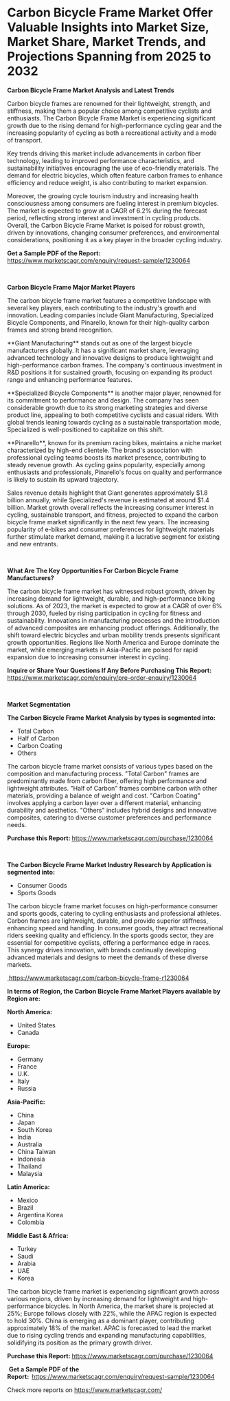 <p><h1>Carbon Bicycle Frame Market Offer Valuable Insights into Market Size, Market Share, Market Trends, and Projections Spanning from 2025 to 2032</h1></p><p><strong>Carbon Bicycle Frame Market Analysis and Latest Trends</strong></p>
<p><p>Carbon bicycle frames are renowned for their lightweight, strength, and stiffness, making them a popular choice among competitive cyclists and enthusiasts. The Carbon Bicycle Frame Market is experiencing significant growth due to the rising demand for high-performance cycling gear and the increasing popularity of cycling as both a recreational activity and a mode of transport. </p><p>Key trends driving this market include advancements in carbon fiber technology, leading to improved performance characteristics, and sustainability initiatives encouraging the use of eco-friendly materials. The demand for electric bicycles, which often feature carbon frames to enhance efficiency and reduce weight, is also contributing to market expansion. </p><p>Moreover, the growing cycle tourism industry and increasing health consciousness among consumers are fueling interest in premium bicycles. The market is expected to grow at a CAGR of 6.2% during the forecast period, reflecting strong interest and investment in cycling products. Overall, the Carbon Bicycle Frame Market is poised for robust growth, driven by innovations, changing consumer preferences, and environmental considerations, positioning it as a key player in the broader cycling industry.</p></p>
<p><strong>Get a Sample PDF of the Report:&nbsp;</strong> <a href="https://www.marketscagr.com/enquiry/request-sample/1230064?utm_campaign=2176&utm_medium=2&utm_source=Github&utm_content=ia&utm_term=30032025&utm_id=carbon-bicycle-frame">https://www.marketscagr.com/enquiry/request-sample/1230064</a></p>
<p>&nbsp;</p>
<p><strong>Carbon Bicycle Frame Major Market Players</strong></p>
<p><p>The carbon bicycle frame market features a competitive landscape with several key players, each contributing to the industry's growth and innovation. Leading companies include Giant Manufacturing, Specialized Bicycle Components, and Pinarello, known for their high-quality carbon frames and strong brand recognition.</p><p>**Giant Manufacturing** stands out as one of the largest bicycle manufacturers globally. It has a significant market share, leveraging advanced technology and innovative designs to produce lightweight and high-performance carbon frames. The company's continuous investment in R&D positions it for sustained growth, focusing on expanding its product range and enhancing performance features.</p><p>**Specialized Bicycle Components** is another major player, renowned for its commitment to performance and design. The company has seen considerable growth due to its strong marketing strategies and diverse product line, appealing to both competitive cyclists and casual riders. With global trends leaning towards cycling as a sustainable transportation mode, Specialized is well-positioned to capitalize on this shift.</p><p>**Pinarello**, known for its premium racing bikes, maintains a niche market characterized by high-end clientele. The brand's association with professional cycling teams boosts its market presence, contributing to steady revenue growth. As cycling gains popularity, especially among enthusiasts and professionals, Pinarello's focus on quality and performance is likely to sustain its upward trajectory.</p><p>Sales revenue details highlight that Giant generates approximately $1.8 billion annually, while Specialized's revenue is estimated at around $1.4 billion. Market growth overall reflects the increasing consumer interest in cycling, sustainable transport, and fitness, projected to expand the carbon bicycle frame market significantly in the next few years. The increasing popularity of e-bikes and consumer preferences for lightweight materials further stimulate market demand, making it a lucrative segment for existing and new entrants.</p></p>
<p>&nbsp;</p>
<p><strong>What Are The Key Opportunities For Carbon Bicycle Frame Manufacturers?</strong></p>
<p><p>The carbon bicycle frame market has witnessed robust growth, driven by increasing demand for lightweight, durable, and high-performance biking solutions. As of 2023, the market is expected to grow at a CAGR of over 6% through 2030, fueled by rising participation in cycling for fitness and sustainability. Innovations in manufacturing processes and the introduction of advanced composites are enhancing product offerings. Additionally, the shift toward electric bicycles and urban mobility trends presents significant growth opportunities. Regions like North America and Europe dominate the market, while emerging markets in Asia-Pacific are poised for rapid expansion due to increasing consumer interest in cycling.</p></p>
<p><strong>Inquire or Share Your Questions If Any Before Purchasing This Report:</strong> <a href="https://www.marketscagr.com/enquiry/pre-order-enquiry/1230064?utm_campaign=2176&utm_medium=2&utm_source=Github&utm_content=ia&utm_term=30032025&utm_id=carbon-bicycle-frame">https://www.marketscagr.com/enquiry/pre-order-enquiry/1230064</a></p>
<p>&nbsp;</p>
<p><strong>Market Segmentation</strong></p>
<p><strong>The Carbon Bicycle Frame Market Analysis by types is segmented into:</strong></p>
<p><ul><li>Total Carbon</li><li>Half of Carbon</li><li>Carbon Coating</li><li>Others</li></ul></p>
<p><p>The carbon bicycle frame market consists of various types based on the composition and manufacturing process. "Total Carbon" frames are predominantly made from carbon fiber, offering high performance and lightweight attributes. "Half of Carbon" frames combine carbon with other materials, providing a balance of weight and cost. "Carbon Coating" involves applying a carbon layer over a different material, enhancing durability and aesthetics. "Others" includes hybrid designs and innovative composites, catering to diverse customer preferences and performance needs.</p></p>
<p><strong>Purchase this Report:&nbsp;</strong><a href="https://www.marketscagr.com/purchase/1230064?utm_campaign=2176&utm_medium=2&utm_source=Github&utm_content=ia&utm_term=30032025&utm_id=carbon-bicycle-frame">https://www.marketscagr.com/purchase/1230064</a></p>
<p>&nbsp;</p>
<p><strong>The Carbon Bicycle Frame Market Industry Research by Application is segmented into:</strong></p>
<p><ul><li>Consumer Goods</li><li>Sports Goods</li></ul></p>
<p><p>The carbon bicycle frame market focuses on high-performance consumer and sports goods, catering to cycling enthusiasts and professional athletes. Carbon frames are lightweight, durable, and provide superior stiffness, enhancing speed and handling. In consumer goods, they attract recreational riders seeking quality and efficiency. In the sports goods sector, they are essential for competitive cyclists, offering a performance edge in races. This synergy drives innovation, with brands continually developing advanced materials and designs to meet the demands of these diverse markets.</p></p>
<p><a href="https://www.marketscagr.com/carbon-bicycle-frame-r1230064?utm_campaign=2176&utm_medium=2&utm_source=Github&utm_content=ia&utm_term=30032025&utm_id=carbon-bicycle-frame">&nbsp;https://www.marketscagr.com/carbon-bicycle-frame-r1230064</a></p>
<p><strong>In terms of Region, the Carbon Bicycle Frame Market Players available by Region are:</strong></p>
<p>
    <p> <strong> North America: </strong>
        <ul>
            <li>United States</li>
            <li>Canada</li>
        </ul>
        </p> 
    <p> <strong> Europe: </strong>
        <ul>
            <li>Germany</li>
            <li>France</li>
            <li>U.K.</li>
            <li>Italy</li>
            <li>Russia</li>
        </ul>
        </p> 
    <p> <strong> Asia-Pacific: </strong>
        <ul>
            <li>China</li>
            <li>Japan</li>
            <li>South Korea</li>
            <li>India</li>
            <li>Australia</li>
            <li>China Taiwan</li>
            <li>Indonesia</li>
            <li>Thailand</li>
            <li>Malaysia</li>
        </ul>
        </p> 
    <p> <strong> Latin America: </strong>
        <ul>
            <li>Mexico</li>
            <li>Brazil</li>
            <li>Argentina Korea</li>
            <li>Colombia</li>
        </ul>
        </p> 
    <p> <strong> Middle East & Africa: </strong>
        <ul>
            <li>Turkey</li>
            <li>Saudi</li>
            <li>Arabia</li>
            <li>UAE</li>
            <li>Korea</li>
        </ul>
    </p>
    </p>
<p><p>The carbon bicycle frame market is experiencing significant growth across various regions, driven by increasing demand for lightweight and high-performance bicycles. In North America, the market share is projected at 25%; Europe follows closely with 22%, while the APAC region is expected to hold 30%. China is emerging as a dominant player, contributing approximately 18% of the market. APAC is forecasted to lead the market due to rising cycling trends and expanding manufacturing capabilities, solidifying its position as the primary growth driver.</p></p>
<p><strong>Purchase this Report: </strong><a href="https://www.marketscagr.com/purchase/1230064?utm_campaign=2176&utm_medium=2&utm_source=Github&utm_content=ia&utm_term=30032025&utm_id=carbon-bicycle-frame">https://www.marketscagr.com/purchase/1230064</a></p>
<p>&nbsp;<strong>Get a Sample PDF of the Report:&nbsp;&nbsp;</strong><a href="https://www.marketscagr.com/enquiry/request-sample/1230064?utm_campaign=2176&utm_medium=2&utm_source=Github&utm_content=ia&utm_term=30032025&utm_id=carbon-bicycle-frame">https://www.marketscagr.com/enquiry/request-sample/1230064</a></p>
<p><strong></strong></p>
<p>Check more reports on <a href="https://www.marketscagr.com/?utm_campaign=2176&utm_medium=2&utm_source=Github&utm_content=ia&utm_term=30032025&utm_id=carbon-bicycle-frame">https://www.marketscagr.com/</a></p>